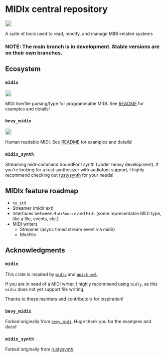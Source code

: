 # MIDIx central repository
[<img alt="github" src="https://img.shields.io/badge/github-dsgallups/color-gen?style=for-the-badge&labelColor=555555&logo=github" height="20">](https://github.com/dsgallups/midix)

A suite of tools used to read, modify, and manage MIDI-related systems

### NOTE: The main branch is in development. Stable versions are on their own branches.

## Ecosystem

### `midix`

[<img alt="crates.io" src="https://img.shields.io/crates/v/midix.svg?style=for-the-badge&color=fc8d62&logo=rust" height="20">](https://crates.io/crates/midix)

MIDI live/file parsing/type for programmable MIDI. See [README](https://github.com/dsgallups/midix/blob/main/bevy_midix/README.md) for examples and details!


### `bevy_midix`

[<img alt="crates.io" src="https://img.shields.io/crates/v/bevy_midix.svg?style=for-the-badge&color=fc8d62&logo=rust" height="20">](https://crates.io/crates/bevy_midix)

Human readable MIDI. See [README](https://github.com/dsgallups/midix/blob/main/midix/README.md) for examples and details!

### `midix_synth`

Streaming midi-command SoundFont synth (Under heavy development). If you're looking for a rust synthesizer with audiofont support, I highly recommend checking out [rustysynth](https://github.com/sinshu/rustysynth) for your needs!


## MIDIx feature roadmap
- `no_std`
- Streamer (midir ext)
- Interfaces between `MidiSource` and `Midi` (some representable MIDI type, like a file, events, etc.)
- MIDI writers
  - Streamer (async timed stream event via midir)
  - MidiFile

## Acknowledgments

### `midix`

This crate is inspired by [`midly`](https://github.com/kovaxis/midly)
and [`quick-xml`](https://github.com/tafia/quick-xml).

If you are in need of a MIDI writer, I highly
recommend using `midly`, as this `midix` does not yet
support file writing.

Thanks to these mainters and contributors for inspiration!

### `bevy_midix`

Forked originally from [`bevy_midi`](https://github.com/BlackPhlox/bevy_midi). Huge thank you for the examples and docs!

### `midix_synth`

Forked originally from [rustysynth](https://github.com/sinshu/rustysynth).
